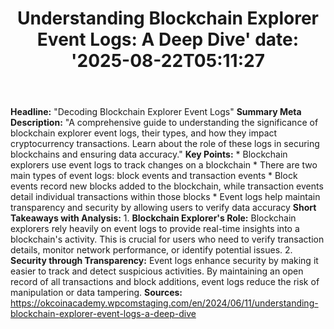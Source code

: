 ﻿---
title: "Understanding Blockchain Explorer Event Logs: A Deep Dive'
date: '2025-08-22T05:11:27"
category: "Markets"
summary: ""
slug: "understanding blockchain explorer event logs a deep dive"
source_urls:
  - "https://okcoinacademy.wpcomstaging.com/en/2024/06/11/understanding-blockchain-explorer-event-logs-a-deep-dive"
seo:
  title: "Understanding Blockchain Explorer Event Logs: A Deep Dive | Hash n Hedge'
  description: '"
  keywords: ["news", "markets", "brief"]
---
**Headline:** "Decoding Blockchain Explorer Event Logs"  **Summary Meta Description:** "A comprehensive guide to understanding the significance of blockchain explorer event logs, their types, and how they impact cryptocurrency transactions. Learn about the role of these logs in securing blockchains and ensuring data accuracy."  **Key Points:**  * Blockchain explorers use event logs to track changes on a blockchain * There are two main types of event logs: block events and transaction events * Block events record new blocks added to the blockchain, while transaction events detail individual transactions within those blocks * Event logs help maintain transparency and security by allowing users to verify data accuracy  **Short Takeaways with Analysis:**  1. **Blockchain Explorer's Role:** Blockchain explorers rely heavily on event logs to provide real-time insights into a blockchain's activity. This is crucial for users who need to verify transaction details, monitor network performance, or identify potential issues. 2. **Security through Transparency:** Event logs enhance security by making it easier to track and detect suspicious activities. By maintaining an open record of all transactions and block additions, event logs reduce the risk of manipulation or data tampering.  **Sources:** https://okcoinacademy.wpcomstaging.com/en/2024/06/11/understanding-blockchain-explorer-event-logs-a-deep-dive 
